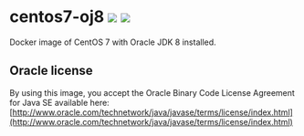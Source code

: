 # centos7-oj8 [![][layers-badge]][layers-link] [![][version-badge]][dockerhub-link]
           
[layers-badge]: https://images.microbadger.com/badges/image/prestodb/centos7-oj8.svg
[layers-link]: https://microbadger.com/images/prestodb/centos7-oj8
[version-badge]: https://images.microbadger.com/badges/version/prestodb/centos7-oj8.svg
[dockerhub-link]: https://hub.docker.com/r/prestodb/centos7-oj8

Docker image of CentOS 7 with Oracle JDK 8 installed.

## Oracle license

By using this image, you accept the Oracle Binary Code License Agreement for Java SE available here:
[http://www.oracle.com/technetwork/java/javase/terms/license/index.html](http://www.oracle.com/technetwork/java/javase/terms/license/index.html)
